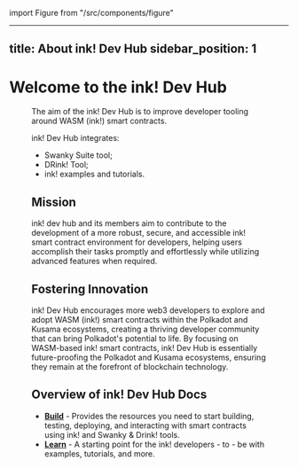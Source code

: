 import Figure from "/src/components/figure"

---
title: About ink! Dev Hub
sidebar_position: 1
---

# Welcome to the ink! Dev Hub

 <Figure caption="Welcome to the ink! Dev Hub" src={require('docs/img/banner.png').default } width="100%" /> 


The aim of the ink! Dev Hub is to improve developer tooling around WASM (ink!) smart contracts.

ink! Dev Hub integrates:

- Swanky Suite tool;
- DRink! Tool;
- ink! examples and tutorials.

## Mission

ink! dev hub and its members aim to contribute to the development of a more robust, secure, and accessible ink! smart contract environment for developers, helping users accomplish their tasks promptly and effortlessly while utilizing advanced features when required.

## Fostering Innovation

ink! Dev Hub encourages more web3 developers to explore and adopt WASM (ink!) smart contracts within the Polkadot and Kusama ecosystems, creating a thriving developer community that can bring Polkadot's potential to life. By focusing on WASM-based ink! smart contracts, ink! Dev Hub is essentially future-proofing the Polkadot and Kusama ecosystems, ensuring they remain at the forefront of blockchain technology.

## Overview of ink! Dev Hub Docs

- [**Build**](/docs/build) - Provides the resources you need to start building, testing, deploying, and interacting with smart contracts using ink! and Swanky & Drink! tools.
- [**Learn**](/docs/learn) - A starting point for the ink! developers - to - be with examples, tutorials, and more.

